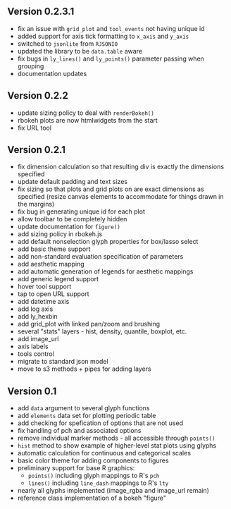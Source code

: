 Version 0.2.3.1
----------------------------------------------------------------------

- fix an issue with `grid_plot` and `tool_events` not having unique id
- added support for axis tick formatting to `x_axis` and `y_axis`
- switched to `jsonlite` from `RJSONIO`
- updated the library to be `data.table` aware
- fix bugs in `ly_lines()` and `ly_points()` parameter passing when grouping
- documentation updates

Version 0.2.2
----------------------------------------------------------------------

- update sizing policy to deal with `renderBokeh()`
- rbokeh plots are now htmlwidgets from the start
- fix URL tool

Version 0.2.1
----------------------------------------------------------------------

- fix dimension calculation so that resulting div is exactly the dimensions specified
- update default padding and text sizes
- fix sizing so that plots and grid plots on are exact dimensions as specified (resize canvas elements to accommodate for things drawn in the margins)
- fix bug in generating unique id for each plot
- allow toolbar to be completely hidden
- update documentation for `figure()`
- add sizing policy in rbokeh.js
- add default nonselection glyph properties for box/lasso select
- add basic theme support
- add non-standard evaluation specification of parameters
- add aesthetic mapping
- add automatic generation of legends for aesthetic mappings
- add generic legend support
- hover tool support
- tap to open URL support
- add datetime axis
- add log axis
- add ly_hexbin
- add grid_plot with linked pan/zoom and brushing
- several "stats" layers - hist, density, quantile, boxplot, etc.
- add image_url
- axis labels
- tools control
- migrate to standard json model
- move to s3 methods + pipes for adding layers

Version 0.1
----------------------------------------------------------------------

- add `data` argument to several glyph functions
- add `elements` data set for plotting periodic table
- add checking for spefication of options that are not used
- fix handling of pch and associated options
- remove individual marker methods - all accessible through `points()`
- `hist` method to show example of higher-level stat plots using glyphs
- automatic calculation for continuous and categorical scales
- basic color theme for adding components to figures
- preliminary support for base R graphics:
  - `points()` including glyph mappings to R's `pch`
  - `lines()` including `line_dash` mappings to R's `lty`
- nearly all glyphs implemented (image\_rgba and image\_url remain)
- reference class implementation of a bokeh "figure"
